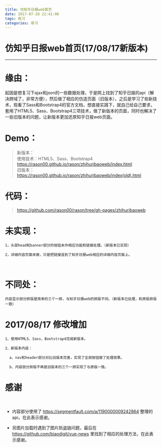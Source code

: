 ```yaml
---
title: 仿知乎日报web首页
date: 2017-07-28 22:41:00
tags: 练习
categories: 练习
---
```

仿知乎日报web首页(17/08/17新版本)
===
<!-- more -->
---

# 缘由：

起因是想复习下ajax和json的一些数据处理，于是网上找到了知乎日报的api（解决跨域了，非常方便），然后做了相应的仿造页面（旧版本），之后是学习了些新技术，观看了Sass和Bootstrap4的官方文档，想直接实践下，就自己给自己要求，套用了HTML5、Sass、Bootstrap4三项技术，做了新版本的页面，同时也解决了一些旧版本的问题，让新版本更加还原知乎日报web页面。

# Demo：

> 新版本：  
> 使用技术：HTML5、Sass、Bootstrap4  
> https://rason00.github.io/rason/zhihuribaoweb/index.html  
> 旧版本：  
> https://rason00.github.io/rason/zhihuribaoweb/index(old).html

# 代码：

> https://github.com/rason00/rason/tree/gh-pages/zhihuribaoweb


# 未实现：
    
    1，头部head和banner部分的按钮未作相应功能和链接处理。（新版本已实现）
    
    2，详细内容页面未做，只是把链接连到了知乎日报web相应的详细内容页面上。
    
# 不同处：
    
    内容显示部分排版是简单的三个一排，与知乎日报web的排版不同。（新版本已处理，和原版排版一致）

# 2017/08/17 修改增加

    1、使用HTML5、Sass、Bootstrap4完成新版本。

    2、新版本内容：

      a、nav和header部分对比旧版本完善，实现了全部按钮做了处理效果。

      b、内容部分排版不再是旧版本的三个一排实现了与原版一致。
 
# 感谢
  
- 内容部分使用了 https://segmentfault.com/a/1190000009242864 整理的api，在此表示感谢。 

- 另图片加载时遇到了图片防盗链问题，最后在 https://github.com/biaodigit/vue-news 里找到了相应的处理方法，在此表示感谢。